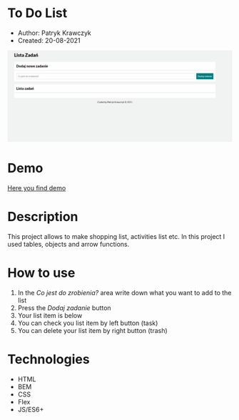 # To Do List

- Author: Patryk Krawczyk
- Created: 20-08-2021

![Screen](img/to-do-gif.gif)

# Demo
[Here you find demo](https://patrick36212.github.io/to-do-list/)
# Description
This project allows to make shopping list, activities list etc.
In this project I used tables, objects and arrow functions.
# How to use
1. In the *Co jest do zrobienia?* area write down what you want to add to the list
2. Press the *Dodaj zadanie* button
3. Your list item is below
4. You can check you list item by left button (task)
5. You can delete your list item by right button (trash)

# Technologies

- HTML
- BEM
- CSS
- Flex
- JS/ES6+
